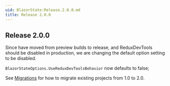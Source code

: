 ```yaml
---
uid: BlazorState:Release.2.0.0.md
title: Release 2.0.0
---
```


## Release 2.0.0

Since have moved from preview builds to release, and ReduxDevTools should be disabled in production, we are changing the default option setting to be disabled.

`BlazorStateOptions.UseReduxDevToolsBehavior` now defaults to false; 

See [Migrations](xref:BlazorState:Migration1-2.md) for how to migrate existing projects from 1.0 to 2.0.
